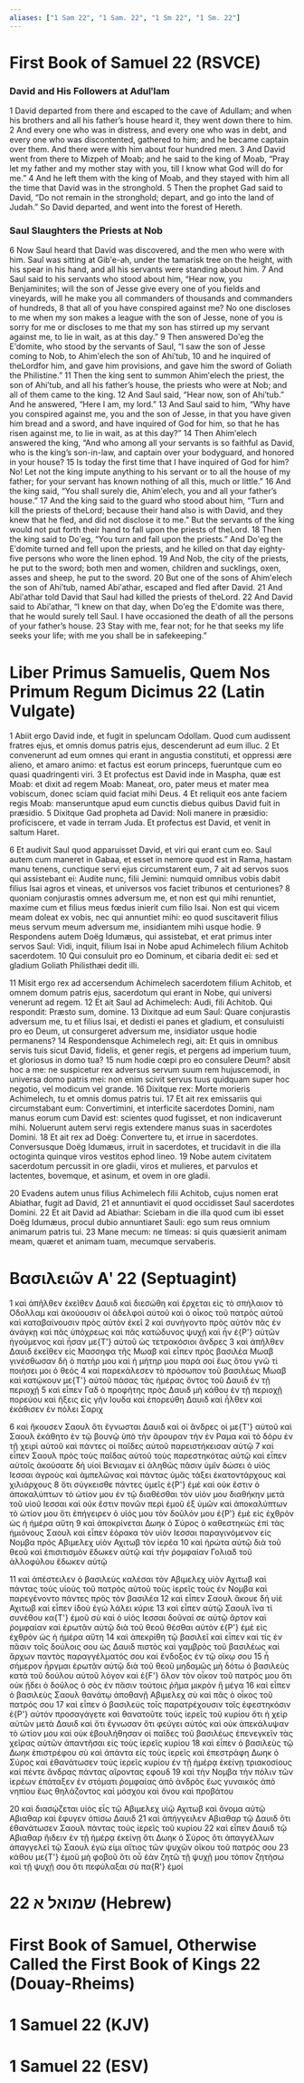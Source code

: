 ```yaml
---
aliases: ["1 Sam 22", "1 Sam. 22", "1 Sm 22", "1 Sm. 22"]
---
```



# First Book of Samuel 22 (RSVCE)

### David and His Followers at Adulʹlam
1 David departed from there and escaped to the cave of Adullam; and when his brothers and all his father’s house heard it, they went down there to him.
2 And every one who was in distress, and every one who was in debt, and every one who was discontented, gathered to him; and he became captain over them. And there were with him about four hundred men.
3 And David went from there to Mizpeh of Moab; and he said to the king of Moab, “Pray let my father and my mother stay with you, till I know what God will do for me.”
4 And he left them with the king of Moab, and they stayed with him all the time that David was in the stronghold.
5 Then the prophet Gad said to David, “Do not remain in the stronghold; depart, and go into the land of Judah.” So David departed, and went into the forest of Hereth.
### Saul Slaughters the Priests at Nob
6 Now Saul heard that David was discovered, and the men who were with him. Saul was sitting at Gibʹe-ah, under the tamarisk tree on the height, with his spear in his hand, and all his servants were standing about him.
7 And Saul said to his servants who stood about him, “Hear now, you Benjaminites; will the son of Jesse give every one of you fields and vineyards, will he make you all commanders of thousands and commanders of hundreds,
8 that all of you have conspired against me? No one discloses to me when my son makes a league with the son of Jesse, none of you is sorry for me or discloses to me that my son has stirred up my servant against me, to lie in wait, as at this day.”
9 Then answered Doʹeg the Eʹdomite, who stood by the servants of Saul, “I saw the son of Jesse coming to Nob, to Ahimʹelech the son of Ahiʹtub,
10 and he inquired of theLordfor him, and gave him provisions, and gave him the sword of Goliath the Philistine.”
11 Then the king sent to summon Ahimʹelech the priest, the son of Ahiʹtub, and all his father’s house, the priests who were at Nob; and all of them came to the king.
12 And Saul said, “Hear now, son of Ahiʹtub.” And he answered, “Here I am, my lord.”
13 And Saul said to him, “Why have you conspired against me, you and the son of Jesse, in that you have given him bread and a sword, and have inquired of God for him, so that he has risen against me, to lie in wait, as at this day?”
14 Then Ahimʹelech answered the king, “And who among all your servants is so faithful as David, who is the king’s son-in-law, and captain over your bodyguard, and honored in your house?
15 Is today the first time that I have inquired of God for him? No! Let not the king impute anything to his servant or to all the house of my father; for your servant has known nothing of all this, much or little.”
16 And the king said, “You shall surely die, Ahimʹelech, you and all your father’s house.”
17 And the king said to the guard who stood about him, “Turn and kill the priests of theLord; because their hand also is with David, and they knew that he fled, and did not disclose it to me.” But the servants of the king would not put forth their hand to fall upon the priests of theLord.
18 Then the king said to Doʹeg, “You turn and fall upon the priests.” And Doʹeg the Eʹdomite turned and fell upon the priests, and he killed on that day eighty-five persons who wore the linen ephod.
19 And Nob, the city of the priests, he put to the sword; both men and women, children and sucklings, oxen, asses and sheep, he put to the sword.
20 But one of the sons of Ahimʹelech the son of Ahiʹtub, named Abiʹathar, escaped and fled after David.
21 And Abiʹathar told David that Saul had killed the priests of theLord.
22 And David said to Abiʹathar, “I knew on that day, when Doʹeg the Eʹdomite was there, that he would surely tell Saul. I have occasioned the death of all the persons of your father’s house.
23 Stay with me, fear not; for he that seeks my life seeks your life; with me you shall be in safekeeping.”


# Liber Primus Samuelis, Quem Nos Primum Regum Dicimus 22 (Latin Vulgate)

1 Abiit ergo David inde, et fugit in speluncam Odollam. Quod cum audissent fratres ejus, et omnis domus patris ejus, descenderunt ad eum illuc.
2 Et convenerunt ad eum omnes qui erant in angustia constituti, et oppressi ære alieno, et amaro animo: et factus est eorum princeps, fueruntque cum eo quasi quadringenti viri.
3 Et profectus est David inde in Maspha, quæ est Moab: et dixit ad regem Moab: Maneat, oro, pater meus et mater mea vobiscum, donec sciam quid faciat mihi Deus.
4 Et reliquit eos ante faciem regis Moab: manseruntque apud eum cunctis diebus quibus David fuit in præsidio.
5 Dixitque Gad propheta ad David: Noli manere in præsidio: proficiscere, et vade in terram Juda. Et profectus est David, et venit in saltum Haret.

6 Et audivit Saul quod apparuisset David, et viri qui erant cum eo. Saul autem cum maneret in Gabaa, et esset in nemore quod est in Rama, hastam manu tenens, cunctique servi ejus circumstarent eum,
7 ait ad servos suos qui assistebant ei: Audite nunc, filii Jemini: numquid omnibus vobis dabit filius Isai agros et vineas, et universos vos faciet tribunos et centuriones?
8 quoniam conjurastis omnes adversum me, et non est qui mihi renuntiet, maxime cum et filius meus fœdus inierit cum filio Isai. Non est qui vicem meam doleat ex vobis, nec qui annuntiet mihi: eo quod suscitaverit filius meus servum meum adversum me, insidiantem mihi usque hodie.
9 Respondens autem Doëg Idumæus, qui assistebat, et erat primus inter servos Saul: Vidi, inquit, filium Isai in Nobe apud Achimelech filium Achitob sacerdotem.
10 Qui consuluit pro eo Dominum, et cibaria dedit ei: sed et gladium Goliath Philisthæi dedit illi.

11 Misit ergo rex ad accersendum Achimelech sacerdotem filium Achitob, et omnem domum patris ejus, sacerdotum qui erant in Nobe, qui universi venerunt ad regem.
12 Et ait Saul ad Achimelech: Audi, fili Achitob. Qui respondit: Præsto sum, domine.
13 Dixitque ad eum Saul: Quare conjurastis adversum me, tu et filius Isai, et dedisti ei panes et gladium, et consuluisti pro eo Deum, ut consurgeret adversum me, insidiator usque hodie permanens?
14 Respondensque Achimelech regi, ait: Et quis in omnibus servis tuis sicut David, fidelis, et gener regis, et pergens ad imperium tuum, et gloriosus in domo tua?
15 num hodie cœpi pro eo consulere Deum? absit hoc a me: ne suspicetur rex adversus servum suum rem hujuscemodi, in universa domo patris mei: non enim scivit servus tuus quidquam super hoc negotio, vel modicum vel grande.
16 Dixitque rex: Morte morieris Achimelech, tu et omnis domus patris tui.
17 Et ait rex emissariis qui circumstabant eum: Convertimini, et interficite sacerdotes Domini, nam manus eorum cum David est: scientes quod fugisset, et non indicaverunt mihi. Noluerunt autem servi regis extendere manus suas in sacerdotes Domini.
18 Et ait rex ad Doëg: Convertere tu, et irrue in sacerdotes. Conversusque Doëg Idumæus, irruit in sacerdotes, et trucidavit in die illa octoginta quinque viros vestitos ephod lineo.
19 Nobe autem civitatem sacerdotum percussit in ore gladii, viros et mulieres, et parvulos et lactentes, bovemque, et asinum, et ovem in ore gladii.

20 Evadens autem unus filius Achimelech filii Achitob, cujus nomen erat Abiathar, fugit ad David,
21 et annuntiavit ei quod occidisset Saul sacerdotes Domini.
22 Et ait David ad Abiathar: Sciebam in die illa quod cum ibi esset Doëg Idumæus, procul dubio annuntiaret Sauli: ego sum reus omnium animarum patris tui.
23 Mane mecum: ne timeas: si quis quæsierit animam meam, quæret et animam tuam, mecumque servaberis.


# Βασιλειῶν Αʹ 22 (Septuagint)

1 καὶ ἀπῆλθεν ἐκεῖθεν Δαυιδ καὶ διεσώθη καὶ ἔρχεται εἰς τὸ σπήλαιον τὸ Οδολλαμ καὶ ἀκούουσιν οἱ ἀδελφοὶ αὐτοῦ καὶ ὁ οἶκος τοῦ πατρὸς αὐτοῦ καὶ καταβαίνουσιν πρὸς αὐτὸν ἐκεῖ
2 καὶ συνήγοντο πρὸς αὐτὸν πᾶς ἐν ἀνάγκῃ καὶ πᾶς ὑπόχρεως καὶ πᾶς κατώδυνος ψυχῇ καὶ ἦν ἐ{P'} αὐτῶν ἡγούμενος καὶ ἦσαν με{T'} αὐτοῦ ὡς τετρακόσιοι ἄνδρες
3 καὶ ἀπῆλθεν Δαυιδ ἐκεῖθεν εἰς Μασσηφα τῆς Μωαβ καὶ εἶπεν πρὸς βασιλέα Μωαβ γινέσθωσαν δὴ ὁ πατήρ μου καὶ ἡ μήτηρ μου παρὰ σοί ἕως ὅτου γνῶ τί ποιήσει μοι ὁ θεός
4 καὶ παρεκάλεσεν τὸ πρόσωπον τοῦ βασιλέως Μωαβ καὶ κατῴκουν με{T'} αὐτοῦ πάσας τὰς ἡμέρας ὄντος τοῦ Δαυιδ ἐν τῇ περιοχῇ
5 καὶ εἶπεν Γαδ ὁ προφήτης πρὸς Δαυιδ μὴ κάθου ἐν τῇ περιοχῇ πορεύου καὶ ἥξεις εἰς γῆν Ιουδα καὶ ἐπορεύθη Δαυιδ καὶ ἦλθεν καὶ ἐκάθισεν ἐν πόλει Σαριχ

6 καὶ ἤκουσεν Σαουλ ὅτι ἔγνωσται Δαυιδ καὶ οἱ ἄνδρες οἱ με{T'} αὐτοῦ καὶ Σαουλ ἐκάθητο ἐν τῷ βουνῷ ὑπὸ τὴν ἄρουραν τὴν ἐν Ραμα καὶ τὸ δόρυ ἐν τῇ χειρὶ αὐτοῦ καὶ πάντες οἱ παῖδες αὐτοῦ παρειστήκεισαν αὐτῷ
7 καὶ εἶπεν Σαουλ πρὸς τοὺς παῖδας αὐτοῦ τοὺς παρεστηκότας αὐτῷ καὶ εἶπεν αὐτοῖς ἀκούσατε δή υἱοὶ Βενιαμιν εἰ ἀληθῶς πᾶσιν ὑμῖν δώσει ὁ υἱὸς Ιεσσαι ἀγροὺς καὶ ἀμπελῶνας καὶ πάντας ὑμᾶς τάξει ἑκατοντάρχους καὶ χιλιάρχους
8 ὅτι σύγκεισθε πάντες ὑμεῖς ἐ{P'} ἐμέ καὶ οὐκ ἔστιν ὁ ἀποκαλύπτων τὸ ὠτίον μου ἐν τῷ διαθέσθαι τὸν υἱόν μου διαθήκην μετὰ τοῦ υἱοῦ Ιεσσαι καὶ οὐκ ἔστιν πονῶν περὶ ἐμοῦ ἐξ ὑμῶν καὶ ἀποκαλύπτων τὸ ὠτίον μου ὅτι ἐπήγειρεν ὁ υἱός μου τὸν δοῦλόν μου ἐ{P'} ἐμὲ εἰς ἐχθρὸν ὡς ἡ ἡμέρα αὕτη
9 καὶ ἀποκρίνεται Δωηκ ὁ Σύρος ὁ καθεστηκὼς ἐπὶ τὰς ἡμιόνους Σαουλ καὶ εἶπεν ἑόρακα τὸν υἱὸν Ιεσσαι παραγινόμενον εἰς Νομβα πρὸς Αβιμελεχ υἱὸν Αχιτωβ τὸν ἱερέα
10 καὶ ἠρώτα αὐτῷ διὰ τοῦ θεοῦ καὶ ἐπισιτισμὸν ἔδωκεν αὐτῷ καὶ τὴν ῥομφαίαν Γολιαδ τοῦ ἀλλοφύλου ἔδωκεν αὐτῷ

11 καὶ ἀπέστειλεν ὁ βασιλεὺς καλέσαι τὸν Αβιμελεχ υἱὸν Αχιτωβ καὶ πάντας τοὺς υἱοὺς τοῦ πατρὸς αὐτοῦ τοὺς ἱερεῖς τοὺς ἐν Νομβα καὶ παρεγένοντο πάντες πρὸς τὸν βασιλέα
12 καὶ εἶπεν Σαουλ ἄκουε δή υἱὲ Αχιτωβ καὶ εἶπεν ἰδοὺ ἐγώ λάλει κύριε
13 καὶ εἶπεν αὐτῷ Σαουλ ἵνα τί συνέθου κα{T'} ἐμοῦ σὺ καὶ ὁ υἱὸς Ιεσσαι δοῦναί σε αὐτῷ ἄρτον καὶ ῥομφαίαν καὶ ἐρωτᾶν αὐτῷ διὰ τοῦ θεοῦ θέσθαι αὐτὸν ἐ{P'} ἐμὲ εἰς ἐχθρὸν ὡς ἡ ἡμέρα αὕτη
14 καὶ ἀπεκρίθη τῷ βασιλεῖ καὶ εἶπεν καὶ τίς ἐν πᾶσιν τοῖς δούλοις σου ὡς Δαυιδ πιστὸς καὶ γαμβρὸς τοῦ βασιλέως καὶ ἄρχων παντὸς παραγγέλματός σου καὶ ἔνδοξος ἐν τῷ οἴκῳ σου
15 ἦ σήμερον ἦργμαι ἐρωτᾶν αὐτῷ διὰ τοῦ θεοῦ μηδαμῶς μὴ δότω ὁ βασιλεὺς κατὰ τοῦ δούλου αὐτοῦ λόγον καὶ ἐ{F'} ὅλον τὸν οἶκον τοῦ πατρός μου ὅτι οὐκ ᾔδει ὁ δοῦλος ὁ σὸς ἐν πᾶσιν τούτοις ῥῆμα μικρὸν ἢ μέγα
16 καὶ εἶπεν ὁ βασιλεὺς Σαουλ θανάτῳ ἀποθανῇ Αβιμελεχ σὺ καὶ πᾶς ὁ οἶκος τοῦ πατρός σου
17 καὶ εἶπεν ὁ βασιλεὺς τοῖς παρατρέχουσιν τοῖς ἐφεστηκόσιν ἐ{P'} αὐτόν προσαγάγετε καὶ θανατοῦτε τοὺς ἱερεῖς τοῦ κυρίου ὅτι ἡ χεὶρ αὐτῶν μετὰ Δαυιδ καὶ ὅτι ἔγνωσαν ὅτι φεύγει αὐτός καὶ οὐκ ἀπεκάλυψαν τὸ ὠτίον μου καὶ οὐκ ἐβουλήθησαν οἱ παῖδες τοῦ βασιλέως ἐπενεγκεῖν τὰς χεῖρας αὐτῶν ἀπαντῆσαι εἰς τοὺς ἱερεῖς κυρίου
18 καὶ εἶπεν ὁ βασιλεὺς τῷ Δωηκ ἐπιστρέφου σὺ καὶ ἀπάντα εἰς τοὺς ἱερεῖς καὶ ἐπεστράφη Δωηκ ὁ Σύρος καὶ ἐθανάτωσεν τοὺς ἱερεῖς κυρίου ἐν τῇ ἡμέρᾳ ἐκείνῃ τριακοσίους καὶ πέντε ἄνδρας πάντας αἴροντας εφουδ
19 καὶ τὴν Νομβα τὴν πόλιν τῶν ἱερέων ἐπάταξεν ἐν στόματι ῥομφαίας ἀπὸ ἀνδρὸς ἕως γυναικός ἀπὸ νηπίου ἕως θηλάζοντος καὶ μόσχου καὶ ὄνου καὶ προβάτου

20 καὶ διασῴζεται υἱὸς εἷς τῷ Αβιμελεχ υἱῷ Αχιτωβ καὶ ὄνομα αὐτῷ Αβιαθαρ καὶ ἔφυγεν ὀπίσω Δαυιδ
21 καὶ ἀπήγγειλεν Αβιαθαρ τῷ Δαυιδ ὅτι ἐθανάτωσεν Σαουλ πάντας τοὺς ἱερεῖς τοῦ κυρίου
22 καὶ εἶπεν Δαυιδ τῷ Αβιαθαρ ἤιδειν ἐν τῇ ἡμέρᾳ ἐκείνῃ ὅτι Δωηκ ὁ Σύρος ὅτι ἀπαγγέλλων ἀπαγγελεῖ τῷ Σαουλ ἐγώ εἰμι αἴτιος τῶν ψυχῶν οἴκου τοῦ πατρός σου
23 κάθου με{T'} ἐμοῦ μὴ φοβοῦ ὅτι οὗ ἐὰν ζητῶ τῇ ψυχῇ μου τόπον ζητήσω καὶ τῇ ψυχῇ σου ὅτι πεφύλαξαι σὺ πα{R'} ἐμοί


# 22 שמואל א (Hebrew)


# First Book of Samuel, Otherwise Called the First Book of Kings 22 (Douay-Rheims)


# 1 Samuel 22 (KJV)


# 1 Samuel 22 (ESV)

